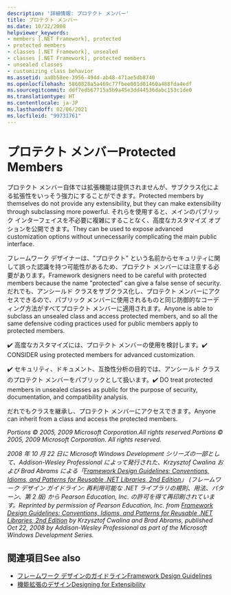 ```yaml
---
description: '詳細情報: プロテクト メンバー'
title: プロテクト メンバー
ms.date: 10/22/2008
helpviewer_keywords:
- members [.NET Framework], protected
- protected members
- classes [.NET Framework], unsealed
- classes [.NET Framework], protected members
- unsealed classes
- customizing class behavior
ms.assetid: aa0b58ee-3956-494d-ab48-471ae5db8740
ms.openlocfilehash: 5860828a5a469c77fbee001d01460a488fda4edf
ms.sourcegitcommit: ddf7edb67715a5b9a45e3dd44536dabc153c1de0
ms.translationtype: HT
ms.contentlocale: ja-JP
ms.lasthandoff: 02/06/2021
ms.locfileid: "99731761"
---
```

# <a name="protected-members"></a><span data-ttu-id="35739-103">プロテクト メンバー</span><span class="sxs-lookup"><span data-stu-id="35739-103">Protected Members</span></span>

<span data-ttu-id="35739-104">プロテクト メンバー自体では拡張機能は提供されませんが、サブクラス化による拡張性をいっそう強力にすることができます。</span><span class="sxs-lookup"><span data-stu-id="35739-104">Protected members by themselves do not provide any extensibility, but they can make extensibility through subclassing more powerful.</span></span> <span data-ttu-id="35739-105">それらを使用すると、メインのパブリック インターフェイスを不必要に複雑にすることなく、高度なカスタマイズ オプションを公開できます。</span><span class="sxs-lookup"><span data-stu-id="35739-105">They can be used to expose advanced customization options without unnecessarily complicating the main public interface.</span></span>

 <span data-ttu-id="35739-106">フレームワーク デザイナーは、"プロテクト" という名前からセキュリティに関して誤った認識を持つ可能性があるため、プロテクト メンバーには注意する必要があります。</span><span class="sxs-lookup"><span data-stu-id="35739-106">Framework designers need to be careful with protected members because the name "protected" can give a false sense of security.</span></span> <span data-ttu-id="35739-107">だれでも、アンシールド クラスをサブクラス化し、プロテクト メンバーにアクセスできるので、パブリック メンバーに使用されるものと同じ防御的なコーディング方法がすべてプロテクト メンバーに適用されます。</span><span class="sxs-lookup"><span data-stu-id="35739-107">Anyone is able to subclass an unsealed class and access protected members, and so all the same defensive coding practices used for public members apply to protected members.</span></span>

 <span data-ttu-id="35739-108">✔️ 高度なカスタマイズには、プロテクト メンバーの使用を検討します。</span><span class="sxs-lookup"><span data-stu-id="35739-108">✔️ CONSIDER using protected members for advanced customization.</span></span>

 <span data-ttu-id="35739-109">✔️ セキュリティ、ドキュメント、互換性分析の目的では、アンシールド クラスのプロテクト メンバーをパブリックとして扱います。</span><span class="sxs-lookup"><span data-stu-id="35739-109">✔️ DO treat protected members in unsealed classes as public for the purpose of security, documentation, and compatibility analysis.</span></span>

 <span data-ttu-id="35739-110">だれでもクラスを継承し、プロテクト メンバーにアクセスできます。</span><span class="sxs-lookup"><span data-stu-id="35739-110">Anyone can inherit from a class and access the protected members.</span></span>

 <span data-ttu-id="35739-111">*Portions © 2005, 2009 Microsoft Corporation.All rights reserved.*</span><span class="sxs-lookup"><span data-stu-id="35739-111">*Portions © 2005, 2009 Microsoft Corporation. All rights reserved.*</span></span>

 <span data-ttu-id="35739-112">*2008 年 10 月 22 日に Microsoft Windows Development シリーズの一部として、Addison-Wesley Professional によって発行された、Krzysztof Cwalina および Brad Abrams による「[Framework Design Guidelines: Conventions, Idioms, and Patterns for Reusable .NET Libraries, 2nd Edition](https://www.informit.com/store/framework-design-guidelines-conventions-idioms-and-9780321545619)」 (フレームワーク デザイン ガイドライン: 再利用可能な .NET ライブラリの規則、用法、パターン、第 2 版) から Pearson Education, Inc. の許可を得て再印刷されています。*</span><span class="sxs-lookup"><span data-stu-id="35739-112">*Reprinted by permission of Pearson Education, Inc. from [Framework Design Guidelines: Conventions, Idioms, and Patterns for Reusable .NET Libraries, 2nd Edition](https://www.informit.com/store/framework-design-guidelines-conventions-idioms-and-9780321545619) by Krzysztof Cwalina and Brad Abrams, published Oct 22, 2008 by Addison-Wesley Professional as part of the Microsoft Windows Development Series.*</span></span>

## <a name="see-also"></a><span data-ttu-id="35739-113">関連項目</span><span class="sxs-lookup"><span data-stu-id="35739-113">See also</span></span>

- [<span data-ttu-id="35739-114">フレームワーク デザインのガイドライン</span><span class="sxs-lookup"><span data-stu-id="35739-114">Framework Design Guidelines</span></span>](index.md)
- [<span data-ttu-id="35739-115">機能拡張のデザイン</span><span class="sxs-lookup"><span data-stu-id="35739-115">Designing for Extensibility</span></span>](designing-for-extensibility.md)
